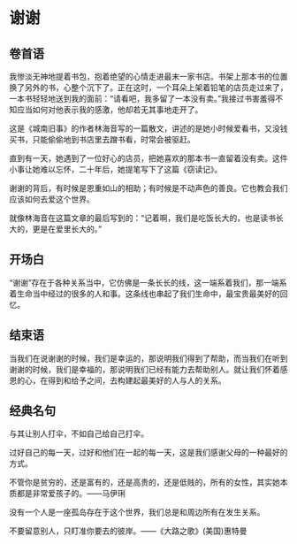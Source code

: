 # 谢谢

## 卷首语

我惨淡无神地提着书包，抱着绝望的心情走进最末一家书店。书架上那本书的位置换了另外的书，心整个沉下了。正在这时，一个耳朵上架着铅笔的店员走过来了，一本书轻轻地送到我的面前：“请看吧，我多留了一本没有卖。”我接过书害羞得不知应当如何对他表示我的感激，他却若无其事地走开了。

这是《城南旧事》的作者林海音写的一篇散文，讲述的是她小时候爱看书，又没钱买书，只能偷偷地到书店里去蹭书看，时常会被驱赶。

直到有一天，她遇到了一位好心的店员，把她喜欢的那本书一直留着没有卖。这件小事让她难以忘怀，二十年后，她提笔写下了这篇《窃读记》。

谢谢的背后，有时候是恩重如山的相助；有时候是不动声色的善良。它也教会我们应该如何去爱这个世界。

就像林海音在这篇文章的最后写到的：“记着啊，我们是吃饭长大的，也是读书长大的，更是在爱里长大的。”

## 开场白

“谢谢”存在于各种关系当中，它仿佛是一条长长的线，这一端系着我们，那一端系着生命当中经过的很多的人和事。这条线也串起了我们生命中，最宝贵最美好的回忆。

## 结束语

当我们在说谢谢的时候，我们是幸运的，那说明我们得到了帮助，而当我们在听到谢谢的时候，我们是幸福的，那说明我们已经有能力去帮助别人。就让我们怀着感恩的心，在得到和给予之间，去构建起最美好的人与人的关系。

## 经典名句

与其让别人打伞，不如自己给自己打伞。

过好自己的每一天，过好和他们在一起的每一天，这是我们感谢父母的一种最好的方式。

不管你是贫穷的，还是富有的，还是高贵的，还是低贱的，所有的女性，其实她本质都是非常爱孩子的。——马伊琍

没有一个人是一座孤岛存在于这个世界，我们总是和周边所有在发生关系。

不要留意别人，只盯准你要去的彼岸。——《大路之歌》(美国)惠特曼
